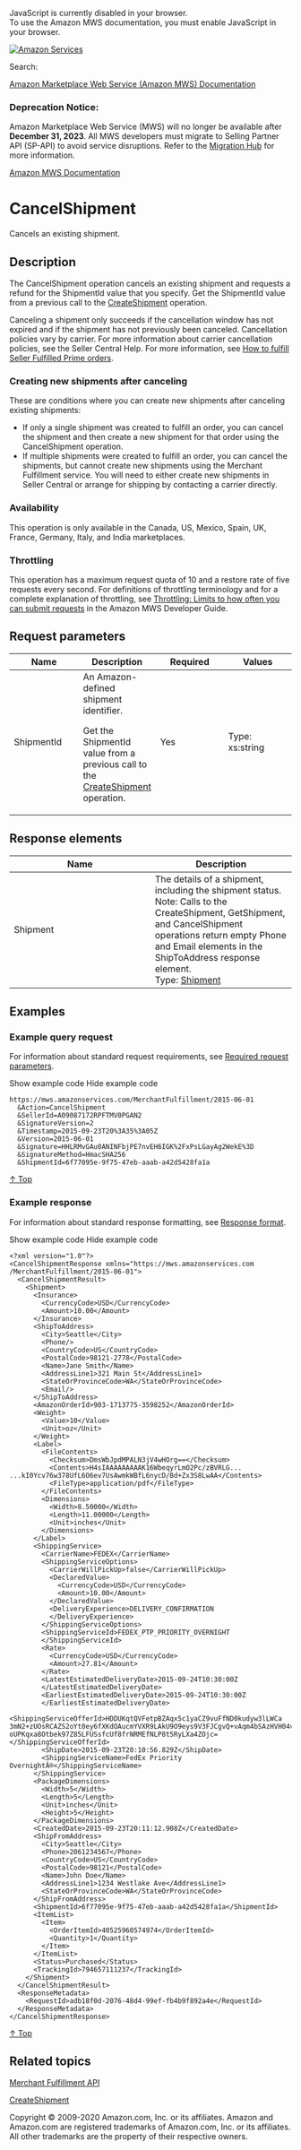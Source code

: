 <div id="MWSDX_noscript">

JavaScript is currently disabled in your browser.  
To use the Amazon MWS documentation, you must enable JavaScript in your
browser.

</div>

<div id="MWSDX_divtop">

[![Amazon
Services](https://images-na.ssl-images-amazon.com/images/G/08/mwsportal/fr_FR/amazonservices.gif "Amazon Services")](http://services.amazon.fr)

<div id="MWSDX_search">

<span id="MWSDX_searchlbl">Search:</span>

</div>

  
<span id="MWSDX_titlebar">[Amazon Marketplace Web Service (Amazon MWS)
Documentation](https://developer.amazonservices.fr/gp/mws/docs.html)</span>
<span id="MWSDX_dep_notice"></span>

### Deprecation Notice:

Amazon Marketplace Web Service (MWS) will no longer be available after
**December 31, 2023**. All MWS developers must migrate to Selling
Partner API (SP-API) to avoid service disruptions. Refer to the
[Migration
Hub](https://developer-docs.amazon.com/sp-api/page/migration-hub) for
more information.

</div>

<div id="MWSDX_divbottom">

<div id="MWSDX_divleft">

<div id="MWSDX_toc">

</div>

</div>

<div id="MWSDX_divright">

<div id="MWSDX_content">

<span id="MWSDX_breadcrumbs">[Amazon MWS
Documentation](https://developer.amazonservices.fr/gp/mws/docs.html)</span>

<div id="MerchFulFill_CancelShipment" class="nested0">

# CancelShipment

<div class="body">

<span class="ph">Cancels an existing shipment.</span>

</div>

<div id="Description" class="topic concept nested1">

## Description

<div class="body conbody">

The <span class="keyword apiname">CancelShipment</span> operation
cancels an existing shipment and requests a refund for the <span
class="keyword parmname">ShipmentId</span> value that you specify. <span
class="ph">Get the <span class="keyword parmname">ShipmentId</span>
value from a previous call to the
<a href="MerchFulfill_CreateShipment.md" class="xref">CreateShipment</a>
operation.</span>

Canceling a shipment only succeeds if the cancellation window has not
expired and if the shipment has not previously been canceled. <span
class="ph">Cancellation policies vary by carrier. For more information
about carrier cancellation policies, see the Seller Central Help.</span>
<span class="ph">For more information, see
<a href="MerchFulfill_HowToUseForPrime.md" class="xref">How to fulfill Seller Fulfilled Prime orders</a>.</span>

<div class="section">

### Creating new shipments after canceling

<div class="p">

These are conditions where you can create new shipments after canceling
existing shipments:

-   If only a single shipment was created to fulfill an order, you can
    cancel the shipment and then create a new shipment for that order
    using the <span class="keyword apiname">CancelShipment</span>
    operation.
-   If multiple shipments were created to fulfill an order, you can
    cancel the shipments, but cannot create new shipments using the
    <span class="ph">Merchant Fulfillment service</span>. You will need
    to either create new shipments in Seller Central or arrange for
    shipping by contacting a carrier directly.

</div>

</div>

<div class="section">

### Availability

This operation is only available in the Canada, US, Mexico, Spain, UK,
France, Germany, Italy, and India marketplaces.

</div>

<div class="section">

### Throttling

<span class="ph">This operation has a maximum request quota of 10 and a
restore rate of five requests every second. For definitions of
throttling terminology and for a complete explanation of throttling, see
<a href="../dev_guide/DG_Throttling.md" class="xref">Throttling: Limits to how often you can submit requests</a>
in the <span class="ph">Amazon MWS Developer Guide</span>.</span>

</div>

</div>

</div>

<div id="RequestParameters" class="topic reference nested1">

## Request parameters

<div class="body refbody">

<div class="tablenoborder">

<table id="RequestParameters__RequestParametersTable" class="table" data-cellpadding="4" data-cellspacing="0" data-summary="" data-frame="border" data-border="1" data-rules="all">
<colgroup>
<col style="width: 25%" />
<col style="width: 25%" />
<col style="width: 25%" />
<col style="width: 25%" />
</colgroup>
<thead class="thead" data-align="left">
<tr class="header row">
<th id="d166567e195" class="entry" data-valign="top" width="24.061810154525393%">Name</th>
<th id="d166567e198" class="entry" data-valign="top" width="22.075055187637975%">Description</th>
<th id="d166567e201" class="entry" data-valign="top" width="23.178807947019873%">Required</th>
<th id="d166567e204" class="entry" data-valign="top" width="30.684326710816777%">Values</th>
</tr>
</thead>
<tbody class="tbody">
<tr class="odd row">
<td class="entry" data-valign="top" width="24.061810154525393%" headers="d166567e195 "><span class="keyword parmname">ShipmentId</span></td>
<td class="entry" data-valign="top" width="22.075055187637975%" headers="d166567e198 "><span id="RequestParameters__d37865e269" class="ph">An Amazon-defined shipment identifier.</span>
<p><span id="RequestParameters__d37865e272" class="ph">Get the <span class="keyword parmname">ShipmentId</span> value from a previous call to the <a href="MerchFulfill_CreateShipment.md" class="xref">CreateShipment</a> operation.</span></p></td>
<td class="entry" data-valign="top" width="23.178807947019873%" headers="d166567e201 ">Yes</td>
<td class="entry" data-valign="top" width="30.684326710816777%" headers="d166567e204 "><span class="ph">Type: xs:string</span></td>
</tr>
</tbody>
</table>

</div>

</div>

</div>

<div id="ResponseElements" class="topic reference nested1">

## Response elements

<div class="body refbody">

<div class="tablenoborder">

<table id="ResponseElements__ResponseElementsTable" class="table" data-cellpadding="4" data-cellspacing="0" data-summary="" data-frame="border" data-border="1" data-rules="all">
<colgroup>
<col style="width: 50%" />
<col style="width: 50%" />
</colgroup>
<thead class="thead" data-align="left">
<tr class="header row">
<th id="d166567e268" class="entry" data-valign="top">Name</th>
<th id="d166567e271" class="entry" data-valign="top">Description</th>
</tr>
</thead>
<tbody class="tbody">
<tr class="odd row">
<td class="entry" data-valign="top" headers="d166567e268 "><span class="keyword parmname">Shipment</span></td>
<td class="entry" data-valign="top" headers="d166567e271 "><span class="ph">The details of a shipment, including the shipment status.</span>
<div class="p">
<div class="note note">
<span class="notetitle">Note:</span> Calls to the <span class="keyword apiname">CreateShipment</span>, <span class="keyword apiname">GetShipment</span>, and <span class="keyword apiname">CancelShipment</span> operations return empty <span class="keyword parmname">Phone</span> and <span class="keyword parmname">Email</span> elements in the <span class="keyword parmname">ShipToAddress</span> response element.
</div>
Type: <a href="MerchFulfill_Datatypes.md#Shipment" class="xref" title="The details of a shipment, including the shipment status.">Shipment</a>
</div></td>
</tr>
</tbody>
</table>

</div>

</div>

</div>

<div id="Examples" class="topic reference nested1">

## Examples

<div class="body refbody">

<div class="section">

### Example query request

<span class="ph">For information about standard request requirements,
see
<a href="../dev_guide/DG_RequiredRequestParameters.md" class="xref">Required request parameters</a>.</span>

<span class="ph expander"> <span class="keyword parmname xshow">Show
example code</span> <span class="keyword parmname xhide">Hide example
code</span> </span>

<div class="sectiondiv content">

``` pre
https://mws.amazonservices.com/MerchantFulfillment/2015-06-01
  &Action=CancelShipment
  &SellerId=A09087172RPFTMV0PGAN2
  &SignatureVersion=2
  &Timestamp=2015-09-23T20%3A35%3A05Z
  &Version=2015-06-01
  &Signature=HHLRMvGAu0ANINFbjPE7nvEH6IGK%2FxPsLGayAg2WekE%3D
  &SignatureMethod=HmacSHA256
  &ShipmentId=6f77095e-9f75-47eb-aaab-a42d5428fa1a
```

<a href="#Examples" class="xref">↑ Top</a>

</div>

</div>

<div class="section">

### Example response

<span class="ph">For information about standard response formatting, see
<a href="../dev_guide/DG_ResponseFormat.md" class="xref">Response format</a>.</span>

<span class="ph expander"> <span class="keyword parmname xshow">Show
example code</span> <span class="keyword parmname xhide">Hide example
code</span> </span>

<div class="sectiondiv content">

``` pre
<?xml version="1.0"?>
<CancelShipmentResponse xmlns="https://mws.amazonservices.com
/MerchantFulfillment/2015-06-01">
  <CancelShipmentResult>
    <Shipment>
      <Insurance>
        <CurrencyCode>USD</CurrencyCode>
        <Amount>10.00</Amount>
      </Insurance>
      <ShipToAddress>
        <City>Seattle</City>
        <Phone/>
        <CountryCode>US</CountryCode>
        <PostalCode>98121-2778</PostalCode>
        <Name>Jane Smith</Name>
        <AddressLine1>321 Main St</AddressLine1>
        <StateOrProvinceCode>WA</StateOrProvinceCode>
        <Email/>
      </ShipToAddress>
      <AmazonOrderId>903-1713775-3598252</AmazonOrderId>
      <Weight>
        <Value>10</Value>
        <Unit>oz</Unit>
      </Weight>
      <Label>
        <FileContents>
          <Checksum>DmsWbJpdMPALN3jV4wHOrg==</Checksum>
          <Contents>H4sIAAAAAAAAAK16WbeqyrLmO2Pc/zBVRLG...
...kI0Ycv76w378UfL6O6ev7UsAwmkWBfL6nycD/Bd+Zx3S8LwAA</Contents>
          <FileType>application/pdf</FileType>
        </FileContents>
        <Dimensions>
          <Width>8.50000</Width>
          <Length>11.00000</Length>
          <Unit>inches</Unit>
        </Dimensions>
      </Label>
      <ShippingService>
        <CarrierName>FEDEX</CarrierName>
        <ShippingServiceOptions>
          <CarrierWillPickUp>false</CarrierWillPickUp>
          <DeclaredValue>
            <CurrencyCode>USD</CurrencyCode>
            <Amount>10.00</Amount>
          </DeclaredValue>
          <DeliveryExperience>DELIVERY_CONFIRMATION
          </DeliveryExperience>
        </ShippingServiceOptions>
        <ShippingServiceId>FEDEX_PTP_PRIORITY_OVERNIGHT
        </ShippingServiceId>
        <Rate>
          <CurrencyCode>USD</CurrencyCode>
          <Amount>27.81</Amount>
        </Rate>
        <LatestEstimatedDeliveryDate>2015-09-24T10:30:00Z
        </LatestEstimatedDeliveryDate>
        <EarliestEstimatedDeliveryDate>2015-09-24T10:30:00Z
        </EarliestEstimatedDeliveryDate>
        <ShippingServiceOfferId>HDDUKqtQVFetpBZAqx5c1yaCZ9vuFfND0kudyw3lLWCa
3mN2+zUOsRCAZS2oYt0ey6fXKdOAucmYVXR9LAkU9O9eys9V3FJCgvQ+vAqm4bSAzHVH04vD8oLy
oUPKqxa8Otbek97Z85LFUSsfcUf8frNRMEfNLP8t5RyLXa4ZOjc=</ShippingServiceOfferId>
        <ShipDate>2015-09-23T20:10:56.829Z</ShipDate>
        <ShippingServiceName>FedEx Priority OvernightÂ®</ShippingServiceName>
      </ShippingService>
      <PackageDimensions>
        <Width>5</Width>
        <Length>5</Length>
        <Unit>inches</Unit>
        <Height>5</Height>
      </PackageDimensions>
      <CreatedDate>2015-09-23T20:11:12.908Z</CreatedDate>
      <ShipFromAddress>
        <City>Seattle</City>
        <Phone>2061234567</Phone>
        <CountryCode>US</CountryCode>
        <PostalCode>98121</PostalCode>
        <Name>John Doe</Name>
        <AddressLine1>1234 Westlake Ave</AddressLine1>
        <StateOrProvinceCode>WA</StateOrProvinceCode>
      </ShipFromAddress>
      <ShipmentId>6f77095e-9f75-47eb-aaab-a42d5428fa1a</ShipmentId>
      <ItemList>
        <Item>
          <OrderItemId>40525960574974</OrderItemId>
          <Quantity>1</Quantity>
        </Item>
      </ItemList>
      <Status>Purchased</Status>
      <TrackingId>794657111237</TrackingId>
    </Shipment>
  </CancelShipmentResult>
  <ResponseMetadata>
    <RequestId>adb18f0d-2076-48d4-99ef-fb4b9f892a4e</RequestId>
  </ResponseMetadata>
</CancelShipmentResponse>
```

<a href="#Examples" class="xref">↑ Top</a>

</div>

</div>

</div>

</div>

<div id="RelatedTopics" class="topic nested1">

## Related topics

<div class="body">

<a href="../merch_fulfill/MerchFulfill_Overview.md" class="xref">Merchant Fulfillment API</a>

<a href="MerchFulfill_CreateShipment.md" class="xref">CreateShipment</a>

</div>

</div>

</div>

<div id="MWSDX_footer">

Copyright © 2009-2020 Amazon.com, Inc. or its affiliates. Amazon and
Amazon.com are registered trademarks of Amazon.com, Inc. or its
affiliates. All other trademarks are the property of their respective
owners.

</div>

</div>

</div>

<div style="clear: both;">

</div>

</div>
